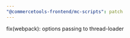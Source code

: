```yaml
---
"@commercetools-frontend/mc-scripts": patch
---
```


fix(webpack): options passing to thread-loader
